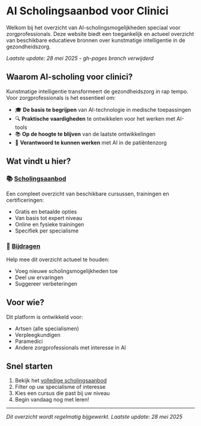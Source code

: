 # AI Scholingsaanbod voor Clinici

Welkom bij het overzicht van AI-scholingsmogelijkheden speciaal voor zorgprofessionals. Deze website biedt een toegankelijk en actueel overzicht van beschikbare educatieve bronnen over kunstmatige intelligentie in de gezondheidszorg.

*Laatste update: 28 mei 2025 - gh-pages branch verwijderd*

## Waarom AI-scholing voor clinici?

Kunstmatige intelligentie transformeert de gezondheidszorg in rap tempo. Voor zorgprofessionals is het essentieel om:

- 🎓 **De basis te begrijpen** van AI-technologie in medische toepassingen
- 🔍 **Praktische vaardigheden** te ontwikkelen voor het werken met AI-tools
- 📚 **Op de hoogte te blijven** van de laatste ontwikkelingen
- 🤝 **Verantwoord te kunnen werken** met AI in de patiëntenzorg

## Wat vindt u hier?

### 📚 [Scholingsaanbod](SCHOLINGSAANBOD.html)
Een compleet overzicht van beschikbare cursussen, trainingen en certificeringen:
- Gratis en betaalde opties
- Van basis tot expert niveau
- Online en fysieke trainingen
- Specifiek per specialisme

### 🤲 [Bijdragen](bijdragen.html)
Help mee dit overzicht actueel te houden:
- Voeg nieuwe scholingsmogelijkheden toe
- Deel uw ervaringen
- Suggereer verbeteringen

## Voor wie?

Dit platform is ontwikkeld voor:
- Artsen (alle specialismen)
- Verpleegkundigen
- Paramedici
- Andere zorgprofessionals met interesse in AI

## Snel starten

1. Bekijk het [volledige scholingsaanbod](SCHOLINGSAANBOD.html)
2. Filter op uw specialisme of interesse
3. Kies een cursus die past bij uw niveau
4. Begin vandaag nog met leren!

---

*Dit overzicht wordt regelmatig bijgewerkt. Laatste update: 28 mei 2025*
